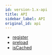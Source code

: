 ```yaml
---
id: version-1.x-api
title: API
sidebar_label: API
original_id: api
---
```


- [register](./register)
- [preload](./preload)
- [isCached](./is-cached)